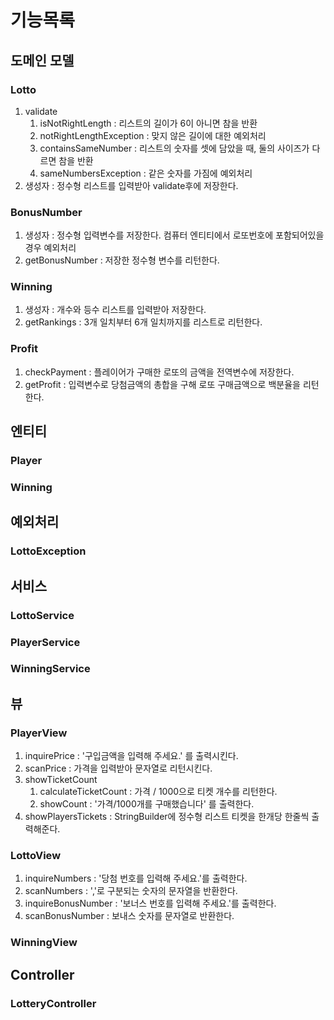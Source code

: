 # 기능목록
## 도메인 모델
### Lotto
1. validate
   1. isNotRightLength : 리스트의 길이가 6이 아니면 참을 반환
   2. notRightLengthException : 맞지 않은 길이에 대한 예외처리
   3. containsSameNumber : 리스트의 숫자를 셋에 담았을 때, 둘의 사이즈가 다르면 참을 반환
   4. sameNumbersException : 같은 숫자를 가짐에 예외처리
2. 생성자 : 정수형 리스트를 입력받아 validate후에 저장한다.

### BonusNumber
1. 생성자 : 정수형 입력변수를 저장한다. 컴퓨터 엔티티에서 로또번호에 포함되어있을 경우 예외처리
2. getBonusNumber : 저장한 정수형 변수를 리턴한다. 

### Winning
1. 생성자 : 개수와 등수 리스트를 입력받아 저장한다. 
2. getRankings : 3개 일치부터 6개 일치까지를 리스트로 리턴한다. 

### Profit
1. checkPayment : 플레이어가 구매한 로또의 금액을 전역변수에 저장한다. 
2. getProfit : 입력변수로 당첨금액의 총합을 구해 로또 구매금액으로 백분율을 리턴한다. 

## 엔티티
### Player

### Winning

## 예외처리
### LottoException

## 서비스
### LottoService

### PlayerService

### WinningService

## 뷰
### PlayerView
1. inquirePrice : '구입금액을 입력해 주세요.' 를 출력시킨다. 
2. scanPrice : 가격을 입력받아 문자열로 리턴시킨다. 
3. showTicketCount
   1. calculateTicketCount : 가격 / 1000으로 티켓 개수를 리턴한다. 
   2. showCount : '가격/1000개를 구매했습니다' 를 출력한다. 
4. showPlayersTickets : StringBuilder에 정수형 리스트 티켓을 한개당 한줄씩 출력해준다.
### LottoView
1. inquireNumbers : '당첨 번호를 입력해 주세요.'를 출력한다. 
2. scanNumbers : ','로 구분되는 숫자의 문자열을 반환한다. 
3. inquireBonusNumber : '보너스 번호를 입력해 주세요.'를 출력한다. 
4. scanBonusNumber : 보내스 숫자를 문자열로 반환한다.
### WinningView

## Controller
### LotteryController